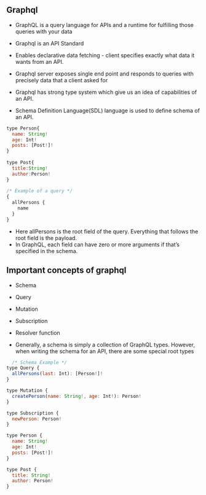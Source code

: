 ## Graphql

- GraphQL is a query language for APIs and a runtime for fulfilling those queries with your data
- Graphql is an API Standard
- Enables declarative data fetching - client specifies exactly what data it wants from an API.
- Graphql server exposes single end point and responds to queries with precisely data that a client asked for

- Graphql has strong type system which give us an idea of capabilities of an API.
- Schema Definition Language(SDL) language is used to define schema of an API.
``` javascript
type Person{
  name: String!
  age: Int!
  posts: [Post!]!
}
  
type Post{
  title:String!
  author:Person!
}
     
/* Example of a query */          
{
  allPersons {
    name
  }
}
```
- Here allPersons is the root field of the query. Everything that follows the root field is the payload.
- In GraphQL, each field can have zero or more arguments if that’s specified in the schema.

## Important concepts of graphql

- Schema
- Query
- Mutation
- Subscription
- Resolver function

- Generally, a schema is simply a collection of GraphQL types. However, when writing the schema for an API, there are some special root types


```js
  /* Schema Example */
type Query {
  allPersons(last: Int): [Person!]!
}

type Mutation {
  createPerson(name: String!, age: Int!): Person!
}

type Subscription {
  newPerson: Person!
}

type Person {
  name: String!
  age: Int!
  posts: [Post!]!
}

type Post {
  title: String!
  author: Person!
}
```
<!--stackedit_data:
eyJoaXN0b3J5IjpbLTEwNjM5NDQ1NzNdfQ==
-->
